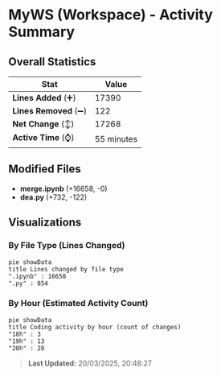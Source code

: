 # MyWS (Workspace) - Activity Summary 

## Overall Statistics

| Stat                   | Value                                                             |
| ---------------------- | ----------------------------------------------------------------- |
| **Lines Added** (➕)   | 17390                                          |
| **Lines Removed** (➖) | 122                                        |
| **Net Change** (↕)    | 17268                |
| **Active Time** (⌚)   | 55 minutes |


## Modified Files
- **merge.ipynb** (+16658, -0)
- **dea.py** (+732, -122)

## Visualizations

### By File Type (Lines Changed)

```mermaid
pie showData
title Lines changed by file type
".ipynb" : 16658
".py" : 854
```

### By Hour (Estimated Activity Count)

```mermaid
pie showData
title Coding activity by hour (count of changes)
"18h" : 3
"19h" : 13
"20h" : 28
```


> **Last Updated:** 20/03/2025, 20:48:27
